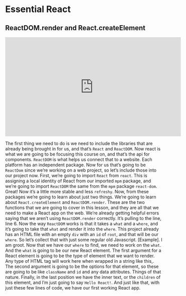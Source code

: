 <Head>
  <title>Learn React | Essential React > ReactDOM.render and React.createElement</title>
</Head>

# Essential React

## ReactDOM.render and React.createElement

<iframe width="560" height="315" src="https://www.youtube.com/embed/v4VorjNBZ7Y" frameborder="0" allow="autoplay; encrypted-media" allowfullscreen></iframe>

The first thing we need to do is we need to include the libraries that are already being brought in for us, and that’s `React` and `ReactDOM`. Now react is what we are going to be focusing this course on, and that’s the api for components. `ReactDOM` is what helps us connect that to a website. Each platform has an independent package. Now for us that’s going to be `ReactDom` since we’re working on a web project, so let’s include those into our project now. First, we’re going to import `React` from `react`. This is assigning a local identity of React from our imported `mpm` package, and we’re going to import `ReactDOM` the same from the `mpm` package `react-dom`. Great! Now it’s a little more stable and less `refreshy`. Now, from these packages we’re going to learn about just two things. We’re going to learn about `React.createElement` and `ReactDOM.render`. These are the two functions that we are going to cover in this lesson, and they are all that we need to make a React app on the web. We’re already getting helpful errors saying that we aren’t using `ReactDOM.render` correctly. It’s pulling to the line, line 6. Now the way `ReactDOM` works is that it takes a `what` and a `where`, and it’s going to take that `what` and render it into the `where`. This project already has an HTML file with an empty `div` with an `id` of `root`, and that will be our `where`. So let’s collect that with just some regular old Javascript. [Example]. I am groot. Now that we have our `where` to find, we need to work on the `what`. And the `what` is going to be our new React element. The first argument for a React element is going to be the type of element that we want to render. Any type of HTML tag will work here when wrapped in a string like this,. The second argument is going to be the options for that element, so these are going to be like `className` and `id` and any data attributes. Things of that nature. Finally, in the last position we have the inner text, or the `children` of this element, and I’m just going to say `Hello React!`. And just like that, with just these few lines of code, we have our first working React app.
